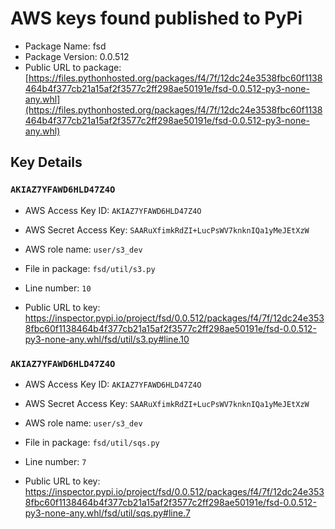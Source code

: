 # AWS keys found published to PyPi

* Package Name: fsd
* Package Version: 0.0.512
* Public URL to package: [https://files.pythonhosted.org/packages/f4/7f/12dc24e3538fbc60f1138464b4f377cb21a15af2f3577c2ff298ae50191e/fsd-0.0.512-py3-none-any.whl](https://files.pythonhosted.org/packages/f4/7f/12dc24e3538fbc60f1138464b4f377cb21a15af2f3577c2ff298ae50191e/fsd-0.0.512-py3-none-any.whl)

## Key Details

### `AKIAZ7YFAWD6HLD47Z4O`

* AWS Access Key ID: `AKIAZ7YFAWD6HLD47Z4O`
* AWS Secret Access Key: `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` 
* AWS role name: `user/s3_dev`
* File in package: `fsd/util/s3.py`
* Line number: `10`

* Public URL to key: https://inspector.pypi.io/project/fsd/0.0.512/packages/f4/7f/12dc24e3538fbc60f1138464b4f377cb21a15af2f3577c2ff298ae50191e/fsd-0.0.512-py3-none-any.whl/fsd/util/s3.py#line.10



### `AKIAZ7YFAWD6HLD47Z4O`

* AWS Access Key ID: `AKIAZ7YFAWD6HLD47Z4O`
* AWS Secret Access Key: `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` 
* AWS role name: `user/s3_dev`
* File in package: `fsd/util/sqs.py`
* Line number: `7`

* Public URL to key: https://inspector.pypi.io/project/fsd/0.0.512/packages/f4/7f/12dc24e3538fbc60f1138464b4f377cb21a15af2f3577c2ff298ae50191e/fsd-0.0.512-py3-none-any.whl/fsd/util/sqs.py#line.7


